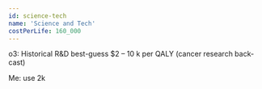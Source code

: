 ```yaml
---
id: science-tech
name: 'Science and Tech'
costPerLife: 160_000
---
```


o3: Historical R&D best-guess $2 – 10 k per QALY (cancer research back-cast)

Me: use 2k
